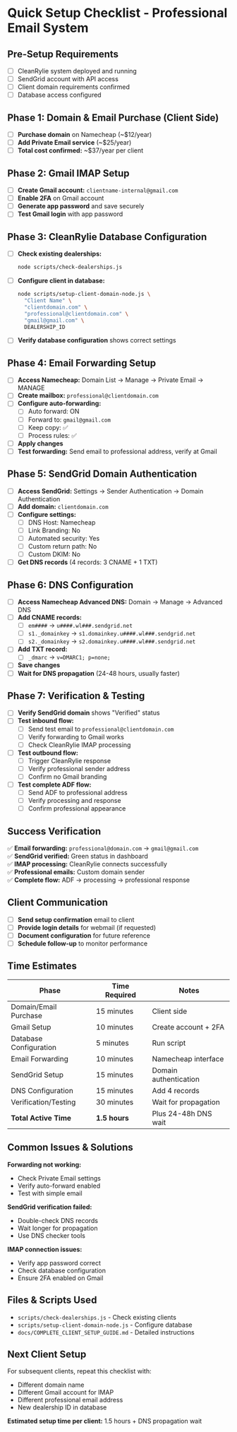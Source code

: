 # Quick Setup Checklist - Professional Email System

## Pre-Setup Requirements

- [ ] CleanRylie system deployed and running
- [ ] SendGrid account with API access
- [ ] Client domain requirements confirmed
- [ ] Database access configured

## Phase 1: Domain & Email Purchase (Client Side)

- [ ] **Purchase domain** on Namecheap (~$12/year)
- [ ] **Add Private Email service** (~$25/year)
- [ ] **Total cost confirmed:** ~$37/year per client

## Phase 2: Gmail IMAP Setup

- [ ] **Create Gmail account:** `clientname-internal@gmail.com`
- [ ] **Enable 2FA** on Gmail account
- [ ] **Generate app password** and save securely
- [ ] **Test Gmail login** with app password

## Phase 3: CleanRylie Database Configuration

- [ ] **Check existing dealerships:**

  ```bash
  node scripts/check-dealerships.js
  ```

- [ ] **Configure client in database:**

  ```bash
  node scripts/setup-client-domain-node.js \
    "Client Name" \
    "clientdomain.com" \
    "professional@clientdomain.com" \
    "gmail@gmail.com" \
    DEALERSHIP_ID
  ```

- [ ] **Verify database configuration** shows correct settings

## Phase 4: Email Forwarding Setup

- [ ] **Access Namecheap:** Domain List → Manage → Private Email → MANAGE
- [ ] **Create mailbox:** `professional@clientdomain.com`
- [ ] **Configure auto-forwarding:**
  - [ ] Auto forward: ON
  - [ ] Forward to: `gmail@gmail.com`
  - [ ] Keep copy: ✅
  - [ ] Process rules: ✅
- [ ] **Apply changes**
- [ ] **Test forwarding:** Send email to professional address, verify at Gmail

## Phase 5: SendGrid Domain Authentication

- [ ] **Access SendGrid:** Settings → Sender Authentication → Domain Authentication
- [ ] **Add domain:** `clientdomain.com`
- [ ] **Configure settings:**
  - [ ] DNS Host: Namecheap
  - [ ] Link Branding: No
  - [ ] Automated security: Yes
  - [ ] Custom return path: No
  - [ ] Custom DKIM: No
- [ ] **Get DNS records** (4 records: 3 CNAME + 1 TXT)

## Phase 6: DNS Configuration

- [ ] **Access Namecheap Advanced DNS:** Domain → Manage → Advanced DNS
- [ ] **Add CNAME records:**
  - [ ] `em####` → `u####.wl###.sendgrid.net`
  - [ ] `s1._domainkey` → `s1.domainkey.u####.wl###.sendgrid.net`
  - [ ] `s2._domainkey` → `s2.domainkey.u####.wl###.sendgrid.net`
- [ ] **Add TXT record:**
  - [ ] `_dmarc` → `v=DMARC1; p=none;`
- [ ] **Save changes**
- [ ] **Wait for DNS propagation** (24-48 hours, usually faster)

## Phase 7: Verification & Testing

- [ ] **Verify SendGrid domain** shows "Verified" status
- [ ] **Test inbound flow:**
  - [ ] Send test email to `professional@clientdomain.com`
  - [ ] Verify forwarding to Gmail works
  - [ ] Check CleanRylie IMAP processing
- [ ] **Test outbound flow:**
  - [ ] Trigger CleanRylie response
  - [ ] Verify professional sender address
  - [ ] Confirm no Gmail branding
- [ ] **Test complete ADF flow:**
  - [ ] Send ADF to professional address
  - [ ] Verify processing and response
  - [ ] Confirm professional appearance

## Success Verification

✅ **Email forwarding:** `professional@domain.com` → `gmail@gmail.com`  
✅ **SendGrid verified:** Green status in dashboard  
✅ **IMAP processing:** CleanRylie connects successfully  
✅ **Professional emails:** Custom domain sender  
✅ **Complete flow:** ADF → processing → professional response

## Client Communication

- [ ] **Send setup confirmation** email to client
- [ ] **Provide login details** for webmail (if requested)
- [ ] **Document configuration** for future reference
- [ ] **Schedule follow-up** to monitor performance

## Time Estimates

| Phase                  | Time Required | Notes                 |
| ---------------------- | ------------- | --------------------- |
| Domain/Email Purchase  | 15 minutes    | Client side           |
| Gmail Setup            | 10 minutes    | Create account + 2FA  |
| Database Configuration | 5 minutes     | Run script            |
| Email Forwarding       | 10 minutes    | Namecheap interface   |
| SendGrid Setup         | 15 minutes    | Domain authentication |
| DNS Configuration      | 15 minutes    | Add 4 records         |
| Verification/Testing   | 30 minutes    | Wait for propagation  |
| **Total Active Time**  | **1.5 hours** | Plus 24-48h DNS wait  |

## Common Issues & Solutions

**Forwarding not working:**

- Check Private Email settings
- Verify auto-forward enabled
- Test with simple email

**SendGrid verification failed:**

- Double-check DNS records
- Wait longer for propagation
- Use DNS checker tools

**IMAP connection issues:**

- Verify app password correct
- Check database configuration
- Ensure 2FA enabled on Gmail

## Files & Scripts Used

- `scripts/check-dealerships.js` - Check existing clients
- `scripts/setup-client-domain-node.js` - Configure database
- `docs/COMPLETE_CLIENT_SETUP_GUIDE.md` - Detailed instructions

## Next Client Setup

For subsequent clients, repeat this checklist with:

- Different domain name
- Different Gmail account for IMAP
- Different professional email address
- New dealership ID in database

**Estimated setup time per client:** 1.5 hours + DNS propagation wait
